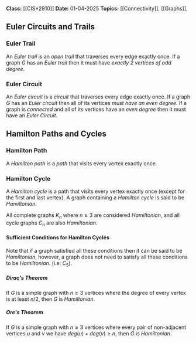 **Class:** [[CIS*2910]]
**Date:** 01-04-2025
**Topics:** [[Connectivity]], [[Graphs]], 

## Euler Circuits and Trails

### Euler Trail
An *Euler trail* is an *open trail* that traverses every edge exactly once. If a graph $G$ has an *Euler trail* then it must have *exactly 2 vertices of odd degree*.

### Euler Circuit
An *Euler circuit* is a *circuit* that traverses every edge exactly once. If a graph $G$ has an *Euler circuit* then all of its vertices *must have an even degree*.
If a graph is *connected* and all of its vertices have an *even degree* then it must have an *Euler Circuit*.

## Hamilton Paths and Cycles

### Hamilton Path
A *Hamilton path* is a *path* that visits every vertex exactly once.

### Hamilton Cycle
A *Hamilton cycle* is a path that visits every vertex exactly once (except for the first and last vertex). A graph containing a *Hamilton cycle* is said to be *Hamiltonian*. 

All complete graphs $K_n$ where $n \geq 3$ are considered *Hamiltonian*, and all cycle graphs $C_n$ are also *Hamiltonian*.

#### Sufficient Conditions for Hamilton Cycles
Note that if a graph satisfied all these conditions then it can be said to be *Hamiltonian*, however, a graph does not need to satisfy all these conditions to be *Hamiltonian*. (i.e: $C_5$).
##### Dirac's Theorem
If $G$ is a simple graph with $n \geq 3$ vertices where the degree of every vertex is at least $n/2$, then $G$ is *Hamiltonian*.
##### Ore's Theorem
If $G$ is a simple graph with $n \geq 3$ vertices where every pair of non-adjacent vertices $u$ and $v$ we have $deg(u)+deg(v) \geq n$, then $G$ is *Hamiltonian*.
